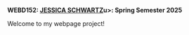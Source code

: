 
<html lang="en">
<head>	
<meta charset="utf-8">
</head>
<body>
  <p><b>WEBD152: <u>JESSICA SCHWARTZ</u>u>: Spring Semester 2025</b></p>
  <p>Welcome to my webpage project!</p>

  
</body>
</html>
